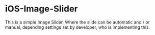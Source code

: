 # iOS-Image-Slider
This is a simple Image Slider. Where the slide can be automatic and / or manual, depending settings set by developer, who is implementing this. 
